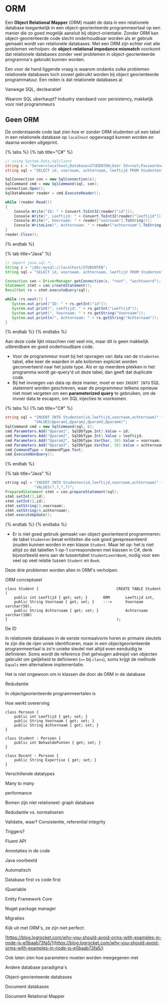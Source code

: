 # ORM

Een **Object Relational Mapper** \(ORM\) maakt de data in een relationele database toegankelijk in een object-georienteerde programmeertaal op een manier die zo goed mogelijk aansluit bij object-orientatie. Zonder ORM kan object-georienteerde code slecht onderhoudbaar worden als er gebruik gemaakt wordt van relationele databases. Met een ORM zijn echter niet alle problemen verholpen: de **object-relational impedance mismatch** voorkomt dat relationele databases zonder veel problemen in object-georienteerde programma's gebruikt kunnen worden. 

Een voor de hand liggende vraag is waarom ondanks zulke problemen relationele databases toch zoveel gebruikt worden bij object georienteerde programmatuur. Een reden is dat relationele databases al 

Vanwege SQL, declearatief

Waarom SQL uberhaupt? Industry standaard voor persistency, makkelijk voor niet programmeurs

## Geen ORM

De onderstaande code laat zien hoe er zonder ORM studenten uit een tabel in een relationele database op `localhost` opgevraagd kunnen worden en daarna worden uitgeprint. 

{% tabs %}
{% tab title="C\#" %}
```csharp
// using System.Data.Sqlclient
string c = "Server=localhost;Database=STUDENTEN;User Id=root;Password=wachtwoord;";
string sql = "SELECT id, voornaam, achternaam, leeftijd FROM Studenten";

SqlConnection con = new SqlConnection(c);
SqlCommand cmd = new SqlCommand(sql, con);
connection.Open();
SqlDataReader reader = cmd.ExecuteReader();

while (reader.Read())
{
    Console.Write("ID: " + Convert.ToInt32(reader["id"]));
    Console.Write(", Leeftijd: " + Convert.ToInt32(reader["leeftijd"]));
    Console.Write(", Voornaam: " + reader["voornaam"].ToString());
    Console.WriteLine(", Achternaam: " + reader["achternaam"].ToString());
}
reader.Close();
```
{% endtab %}

{% tab title="Java" %}
```java
// import java.sql.*;
String c = "jdbc:mysql://localhost/STUDENTEN";
String sql = "SELECT id, voornaam, achternaam, leeftijd FROM Studenten";

Connection con = DriverManager.getConnection(c, "root", "wachtwoord");
Statement stmt = con.createStatement();
ResultSet rs = stmt.executeQuery(sql);

while (rs.next()) {
   System.out.print("ID: " + rs.getInt("id"));
   System.out.print(", Leeftijd: " + rs.getInt("Leeftijd"));
   System.out.print(", Voornaam: " + rs.getString("Voornaam"));
   System.out.println(", Achternaam: " + rs.getString("Achternaam"));
}
```
{% endtab %}
{% endtabs %}

Aan deze code lijkt misschien niet veel mis, maar dit is geen makkelijk uitbreidbare en goed onderhoudbare code. 

* Voor de programmeur moet bij het opvragen van data van de `Studenten` tabel, elke keer de waarden in alle kollomen expliciet worden geconverteerd naar het juiste type. Als er op meerdere plekken in het programma wordt ge-query'd uit deze tabel, dan geeft dat duplicate code. 
* Bij het invoegen van data op deze manier, moet er een `INSERT INTO` SQL statement worden geschreven, waar de programmeur telkens opnieuw niet moet vergeten om een **parameterized query** te gebruiken, om de invoer data te escapen, om SQL injecties te voorkomen. 

{% tabs %}
{% tab title="C\#" %}
```csharp
string sql = "INSERT INTO Studenten(id,leeftijd,voornaam,achternaam)" + 
             "VALUES(@param1,@param2,@param3,@param4)";
SqlCommand cmd = new SqlCommand(sql, c);
cmd.Parameters.Add("@param1", SqlDbType.Int).Value = id;  
cmd.Parameters.Add("@param2", SqlDbType.Int).Value = leeftijd;
cmd.Parameters.Add("@param2", SqlDbType.VarChar, 50).Value = voornaam;
cmd.Parameters.Add("@param3", SqlDbType.VarChar, 50).Value = achternaam;
cmd.CommandType = CommandType.Text;
cmd.ExecuteNonQuery(); 
```
{% endtab %}

{% tab title="Java" %}
```java
string sql = "INSERT INTO Studenten(id,leeftijd,voornaam,achternaam)" + 
             "VALUES(?,?,?,?)";
PreparedStatement stmt = con.prepareStatement(sql);  
stmt.setInt(1,id);
stmt.setInt(2,id);
stmt.setString(3,voornaam);
stmt.setString(4,achternaam);
stmt.executeUpdate();  
```
{% endtab %}
{% endtabs %}

* Er is niet goed gebruik gemaakt van object georienteerd programmeren: de tabel `Studenten` bevat entiteiten die ook goed gerepresenteerd zouden kunnen worden in een klasse `Student`. Maar let op: het is niet altijd zo dat tabellen 1-op-1 corresponderen met klassen in C\#, denk bijvoorbeeld eens aan de tussentabel `StudentLeentBoek`, nodig voor een veel op veel relatie tussen `Student` en `Boek`. 

Deze drie problemen worden allen in ORM's verholpen. 

ORM conceptueel



```text
class Student {                                   CREATE TABLE Student (
    public int Leeftijd { get; set; }       ORM       Leeftijd int,
    public String Voornaam { get; set; }    --->      Voornaam varchar(50),
    public String Achternaam { get; set; }            Achternaam varchar(100)
}                                                 );
```

De ID

In relationele databases in de eerste normaalvorm horen er primaire sleutels te zijn die de rijen uniek identificeren, maar in een objectgeorienteerde programmeertaal is zo'n unieke sleutel niet altijd even eenduidig te definieren. Soms wordt de reference \(het geheugen adresje\) van objecten gebruikt om gelijkheid te definieren \(`==` bij `class`\), soms krijgt de methode `Equals` een alternatieve implementatie. 

Het is niet ongewoon om in klassen die door de ORM in de database 

Redudantie

In objectgeorienteerde programmeertalen is 

Hoe werkt overerving

```text
class Persoon {
    public int Leeftijd { get; set; }
    public String Voornaam { get; set; }
    public String Achternaam { get; set; }
}

class Student : Persoon {
    public int BehaaldePunten { get; set; }
}

class Docent : Persoon {
    public String Expertise { get; set; }
}
```

Verschillende datatypes

Many to many

performance

Bomen zijn niet relationeel: graph database

Redudantie vs. normaliseren

Validatie, waar? Consistentie, referential integrity

Triggers?

Fluent API

Annotaties in de code

Java voorbeeld

Automatisch

Database first vs code first

IQueriable

Entity Framework Core

Nuget package manager

Migraties

Kijk uit met ORM's, ze zijn niet perfect: 

[https://blog.logrocket.com/why-you-should-avoid-orms-with-examples-in-node-js-e0baab73fa5/](https://blog.logrocket.com/why-you-should-avoid-orms-with-examples-in-node-js-e0baab73fa5/)

Ook laten zien hoe parameters moeten worden meegegeven met 

Andere database paradigma's

Object-georienteerde databases

Document databases

Document Relational Mapper

